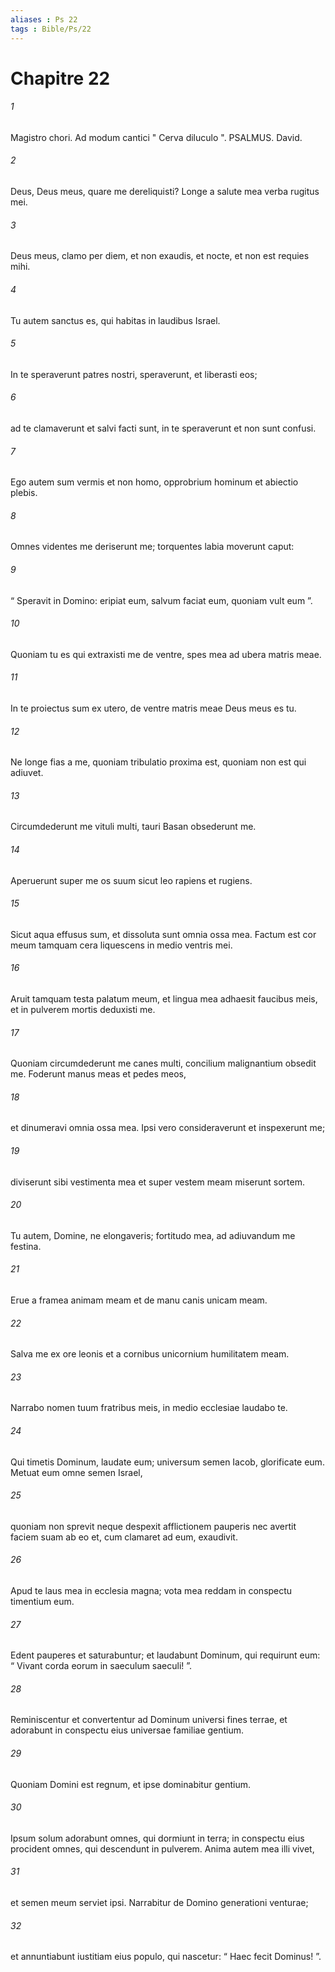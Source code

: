 ```yaml
---
aliases : Ps 22
tags : Bible/Ps/22
---
```


# Chapitre 22

###### 1
Magistro chori. Ad modum cantici " Cerva diluculo ". PSALMUS. David.
###### 2
Deus, Deus meus, quare me dereliquisti? Longe a salute mea verba rugitus mei.
###### 3
Deus meus, clamo per diem, et non exaudis, et nocte, et non est requies mihi.
###### 4
Tu autem sanctus es, qui habitas in laudibus Israel.
###### 5
In te speraverunt patres nostri, speraverunt, et liberasti eos;
###### 6
ad te clamaverunt et salvi facti sunt, in te speraverunt et non sunt confusi.
###### 7
Ego autem sum vermis et non homo, opprobrium hominum et abiectio plebis.
###### 8
Omnes videntes me deriserunt me; torquentes labia moverunt caput:
###### 9
“ Speravit in Domino: eripiat eum, salvum faciat eum, quoniam vult eum ”.
###### 10
Quoniam tu es qui extraxisti me de ventre, spes mea ad ubera matris meae.
###### 11
In te proiectus sum ex utero, de ventre matris meae Deus meus es tu.
###### 12
Ne longe fias a me, quoniam tribulatio proxima est, quoniam non est qui adiuvet.
###### 13
Circumdederunt me vituli multi, tauri Basan obsederunt me.
###### 14
Aperuerunt super me os suum sicut leo rapiens et rugiens.
###### 15
Sicut aqua effusus sum, et dissoluta sunt omnia ossa mea. Factum est cor meum tamquam cera liquescens in medio ventris mei.
###### 16
Aruit tamquam testa palatum meum, et lingua mea adhaesit faucibus meis, et in pulverem mortis deduxisti me.
###### 17
Quoniam circumdederunt me canes multi, concilium malignantium obsedit me. Foderunt manus meas et pedes meos,
###### 18
et dinumeravi omnia ossa mea. Ipsi vero consideraverunt et inspexerunt me;
###### 19
diviserunt sibi vestimenta mea et super vestem meam miserunt sortem.
###### 20
Tu autem, Domine, ne elongaveris; fortitudo mea, ad adiuvandum me festina.
###### 21
Erue a framea animam meam et de manu canis unicam meam.
###### 22
Salva me ex ore leonis et a cornibus unicornium humilitatem meam.
###### 23
Narrabo nomen tuum fratribus meis, in medio ecclesiae laudabo te.
###### 24
Qui timetis Dominum, laudate eum; universum semen Iacob, glorificate eum. Metuat eum omne semen Israel,
###### 25
quoniam non sprevit neque despexit afflictionem pauperis nec avertit faciem suam ab eo et, cum clamaret ad eum, exaudivit.
###### 26
Apud te laus mea in ecclesia magna; vota mea reddam in conspectu timentium eum.
###### 27
Edent pauperes et saturabuntur; et laudabunt Dominum, qui requirunt eum: “ Vivant corda eorum in saeculum saeculi! ”.
###### 28
Reminiscentur et convertentur ad Dominum universi fines terrae, et adorabunt in conspectu eius universae familiae gentium.
###### 29
Quoniam Domini est regnum, et ipse dominabitur gentium.
###### 30
Ipsum solum adorabunt omnes, qui dormiunt in terra; in conspectu eius procident omnes, qui descendunt in pulverem. Anima autem mea illi vivet,
###### 31
et semen meum serviet ipsi. Narrabitur de Domino generationi venturae;
###### 32
et annuntiabunt iustitiam eius populo, qui nascetur: “ Haec fecit Dominus! ”.
